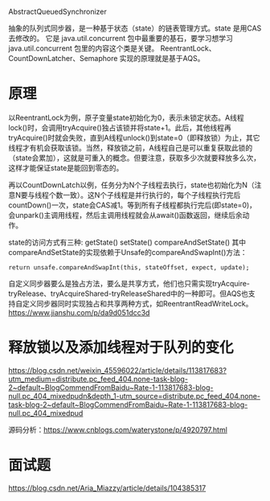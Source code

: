 AbstractQueuedSynchronizer

抽象的队列式同步器，是一种基于状态（state）的链表管理方式。state 是用CAS去修改的。
它是 java.util.concurrent 包中最重要的基石，要学习想学习 java.util.concurrent 包里的内容这个类是关键。 
ReentrantLock、CountDownLatcher、Semaphore 实现的原理就是基于AQS。

# 原理
以ReentrantLock为例，原子变量state初始化为0，表示未锁定状态。A线程lock()时，会调用tryAcquire()独占该锁并将state+1。此后，其他线程再tryAcquire()时就会失败，直到A线程unlock()到state=0（即释放锁）为止，其它线程才有机会获取该锁。当然，释放锁之前，A线程自己是可以重复获取此锁的（state会累加），这就是可重入的概念。但要注意，获取多少次就要释放多么次，这样才能保证state是能回到零态的。

再以CountDownLatch以例，任务分为N个子线程去执行，state也初始化为N（注意N要与线程个数一致）。这N个子线程是并行执行的，每个子线程执行完后countDown()一次，state会CAS减1。等到所有子线程都执行完后(即state=0)，会unpark()主调用线程，然后主调用线程就会从await()函数返回，继续后余动作。

state的访问方式有三种:
getState()
setState()
compareAndSetState()
其中compareAndSetState的实现依赖于Unsafe的compareAndSwapInt()方法：
```
return unsafe.compareAndSwapInt(this, stateOffset, expect, update);
```

自定义同步器要么是独占方法，要么是共享方式，他们也只需实现tryAcquire-tryRelease、tryAcquireShared-tryReleaseShared中的一种即可。但AQS也支持自定义同步器同时实现独占和共享两种方式，如ReentrantReadWriteLock。
https://www.jianshu.com/p/da9d051dcc3d

# 释放锁以及添加线程对于队列的变化
https://blog.csdn.net/weixin_45596022/article/details/113817683?utm_medium=distribute.pc_feed_404.none-task-blog-2~default~BlogCommendFromBaidu~Rate-1-113817683-blog-null.pc_404_mixedpudn&depth_1-utm_source=distribute.pc_feed_404.none-task-blog-2~default~BlogCommendFromBaidu~Rate-1-113817683-blog-null.pc_404_mixedpud

源码分析：https://www.cnblogs.com/waterystone/p/4920797.html

# 面试题
https://blog.csdn.net/Aria_Miazzy/article/details/104385317
